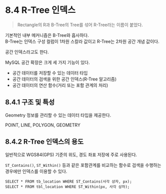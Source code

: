 # 8.4 R-Tree 인덱스

> Rectangle의 R과 B-Tree의 Tree를 섞어 R-Tree라는 이름이 붙었다.

기본적인 내부 메커니즘은 B-Tree와 흡사하다.  
B-Tree는 인덱스 구성 컬럼이 1차원 스칼라 값이고 R-Tree는 2차원 공간 개념 값이다.

공간 인덱스라고도 한다.

MySQL 공간 확장은 크게 세 가지 기능이 있다.

- 공간 데이터를 저장할 수 있는 데이터 타입
- 공간 데이터의 검색을 위한 공간 인덱스(R-Tree 알고리즘)
- 공간 데이터의 연산 함수(거리 또는 포함 관계의 처리)

## 8.4.1 구조 및 특성

Geometry 정보를 관리할 수 있는 데이터 타입을 제공한다.

POINT, LINE, POLYGON, GEOMETRY

## 8.4.2 R-Tree 인덱스의 용도

일반적으로 WGS84(GPS) 기준의 위도, 경도 좌표 저장에 주로 사용된다.

`ST_Contains()`, `ST_Within()` 등과 같은 포함관계를 비교하는 함수로 검색을 수행하는 경우에만 인덱스를 이용할 수 있다.

```mysql
SELECT * FROM tb_location WHERE ST_Contains(사각 상자, px);
SELECT * FROM tbl_location WHERE ST_Within(px, 사각 상자);
```

